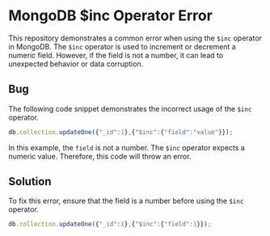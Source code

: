 # MongoDB $inc Operator Error
This repository demonstrates a common error when using the `$inc` operator in MongoDB. The `$inc` operator is used to increment or decrement a numeric field. However, if the field is not a number, it can lead to unexpected behavior or data corruption.

## Bug
The following code snippet demonstrates the incorrect usage of the `$inc` operator.
```javascript
db.collection.updateOne({"_id":1},{"$inc":{"field":"value"}});
```
In this example, the `field` is not a number. The `$inc` operator expects a numeric value. Therefore, this code will throw an error.

## Solution
To fix this error, ensure that the field is a number before using the `$inc` operator.
```javascript
db.collection.updateOne({"_id":1},{"$inc":{"field":1}});
```